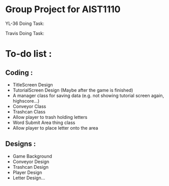 # Group Project for AIST1110

YL-36 Doing Task:

Travis Doing Task:

# To-do list : 
## Coding :
- TitleScreen Design
- TutorialScreen Design (Maybe after the game is finished)
- A manager class for saving data (e.g. not showing tutorial screen again, highscore...)
- Conveyor Class
- Trashcan Class
 - Allow player to trash holding letters
- Word Submit Area thing class
 - Allow player to place letter onto the area
## Designs :
- Game Background
- Conveyor Design
- Trashcan Design
- Player Design
- Letter Design...